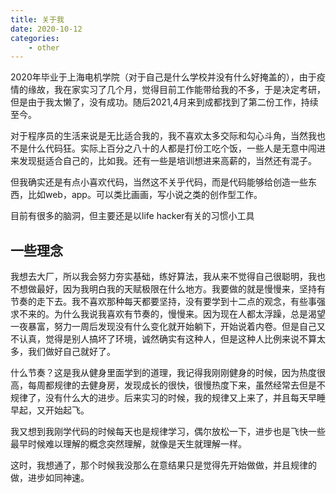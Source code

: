 ```yaml
---
title: 关于我
date: 2020-10-12
categories:
    - other
---
```


2020年毕业于上海电机学院（对于自己是什么学校并没有什么好掩盖的），由于疫情的缘故，我在家实习了几个月，觉得目前工作能带给我的不多，于是决定考研，但是由于我太懒了，没有成功。随后2021,4月来到成都找到了第二份工作，持续至今。

对于程序员的生活来说是无比适合我的，我不喜欢太多交际和勾心斗角，当然我也不是什么代码狂。实际上百分之八十的人都是打份工吃个饭，一些人是无意中闯进来发现挺适合自己的，比如我。还有一些是培训想进来高薪的，当然还有混子。

但我确实还是有点小喜欢代码，当然这不关乎代码，而是代码能够给创造一些东西，比如web，app。可以类比画画，写小说之类的创作型工作。

目前有很多的脑洞，但主要还是以life hacker有关的习惯小工具



## 一些理念

我想去大厂，所以我会努力夯实基础，练好算法，我从来不觉得自己很聪明，我也不想做最好，因为我明白我的天赋极限在什么地方。我要做的就是慢慢来，坚持有节奏的走下去。我不喜欢那种每天都要坚持，没有要学到十二点的观念，有些事强求不来的。为什么我说我喜欢有节奏的，慢慢来。因为现在人都太浮躁，总是渴望一夜暴富，努力一周后发现没有什么变化就开始躺下，开始说着内卷。但是自己又不认真，觉得是别人搞坏了环境，诚然确实有这种人，但是这种人比例来说不算太多，我们做好自己就好了。

什么节奏？这是我从健身里面学到的道理，我记得我刚刚健身的时候，因为热度很高，每周都规律的去健身房，发现成长的很快，很慢热度下来，虽然经常去但是不规律了，没有什么大的进步。后来实习的时候，我的规律又上来了，并且每天早睡早起，又开始起飞。

我又想到我刚学代码的时候每天也是规律学习，偶尔放松一下，进步也是飞快一些最早时候难以理解的概念突然理解，就像是天生就理解一样。

这时，我想通了，那个时候我没那么在意结果只是觉得先开始做做，并且规律的做，进步如同神速。


